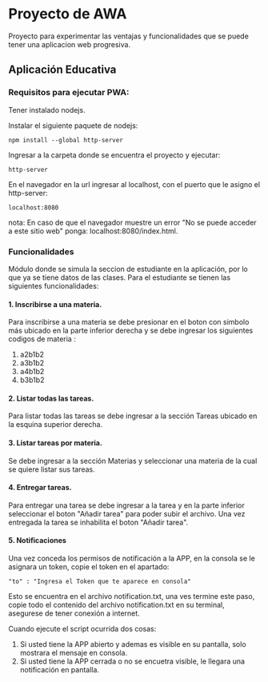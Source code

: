 # Proyecto de AWA
Proyecto para experimentar las ventajas y funcionalidades que se puede tener una aplicacion web progresiva.
## Aplicación Educativa
### Requisitos para ejecutar PWA:
Tener instalado nodejs.

Instalar el siguiente paquete de nodejs:
```
npm install --global http-server
```
Ingresar a la carpeta donde se encuentra el proyecto y ejecutar:
```
http-server
```
En el navegador en la url ingresar al localhost, con el puerto que le asigno el http-server:

```
localhost:8080
```
nota: En caso de que el navegador muestre un error "No se puede acceder a este sitio web" ponga: localhost:8080/index.html.
### Funcionalidades 

Módulo donde se simula la seccion de estudiante en la aplicación, por lo que ya se tiene datos de las clases. 
Para el estudiante se tienen las siguientes funcionalidades:
#### 1. Inscribirse a una materia.

Para inscribirse a una materia se debe presionar en el boton con simbolo más ubicado en la parte inferior derecha y se debe ingresar los siguientes codigos de materia :
1. a2b1b2
2. a3b1b2
3. a4b1b2
4. b3b1b2
#### 2. Listar todas las tareas.

Para listar todas las tareas se debe ingresar a la sección Tareas ubicado en la esquina superior derecha.
#### 3. Listar tareas por materia.

Se debe ingresar a la sección Materias y seleccionar una materia de la cual se quiere listar sus tareas.
#### 4. Entregar tareas.

Para entregar una tarea se debe ingresar a la tarea y en la parte inferior seleccionar el boton "Añadir tarea" para poder subir el archivo.
Una vez entregada la tarea se inhabilita el boton "Añadir tarea".

#### 5. Notificaciones

Una vez conceda los permisos de notificación a la APP, en la consola
se le asignara un token, copie el token en el apartado: 
```
"to" : "Ingresa el Token que te aparece en consola"
```
Esto se encuentra en el archivo notification.txt, una ves termine este paso,
copie todo el contenido del archivo notification.txt en su terminal, asegurese de tener
conexión a internet.

Cuando ejecute el script ocurrida dos cosas:
1. Si usted tiene la APP abierto y ademas es visible en su pantalla, solo mostrara el mensaje
en consola.
2. Si usted tiene la APP cerrada o no se encuetra visible, le llegara una notificación en pantalla.

